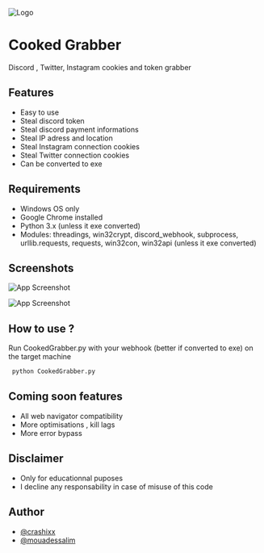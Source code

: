 
![Logo](https://imgur.com/lCyX6TX.png)


# Cooked Grabber

Discord , Twitter, Instagram cookies and token grabber

## Features

- Easy to use
- Steal discord token
- Steal discord payment informations
- Steal IP adress and location
- Steal Instagram connection cookies
- Steal Twitter connection cookies
- Can be converted to exe
## Requirements

- Windows OS only
- Google Chrome installed
- Python 3.x (unless it exe converted)
- Modules: threadings, win32crypt, discord_webhook, subprocess, urllib.requests, requests, win32con, win32api (unless it exe converted)


## Screenshots

![App Screenshot](https://imgur.com/btX4Sro.png)

![App Screenshot](https://imgur.com/Fax7uTB.png)

## How to use ?

Run CookedGrabber.py with your webhook (better if converted to exe) on the target machine

```bash
 python CookedGrabber.py
```
## Coming soon features 
- All web navigator compatibility
- More optimisations , kill lags
- More error bypass
## Disclaimer
- Only for educationnal puposes
- I decline any responsability in case of misuse of this code

## Author

- [@crashixx](https://github.com/crashixx)
- [@mouadessalim](https://github.com/mouadessalim)
